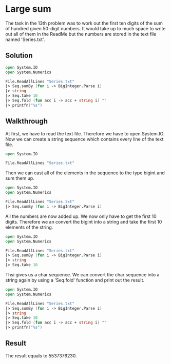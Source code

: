 # Large sum

The task in the 13th problem was to work out the first ten digits of the sum of hundred given 50-digit numbers. It would take up to much space to write out all of them in the ReadMe but the numbers are stored in the text file named 'Series.txt'.

Solution
---

```fsharp
open System.IO
open System.Numerics

File.ReadAllLines "Series.txt" 
|> Seq.sumBy (fun i -> BigInteger.Parse i) 
|> string
|> Seq.take 10
|> Seq.fold (fun acc i -> acc + string i) ""
|> printfn("%s") 
```

Walkthrough
---

At first, we have to read the text file. Therefore we have to open System.IO. Now we can create a string sequence which contains every line of the text file.

```fsharp
open System.IO

File.ReadAllLines "Series.txt" 
```

Then we can cast all of the elements in the sequence to the type bigint and sum them up.

```fsharp
open System.IO
open System.Numerics

File.ReadAllLines "Series.txt" 
|> Seq.sumBy (fun i -> BigInteger.Parse i) 
```

All the numbers are now added up. We now only have to get the first 10 digits. Therefore we an convert the bigint into a string and take the first 10 elements of the string. 

```fsharp
open System.IO
open System.Numerics

File.ReadAllLines "Series.txt" 
|> Seq.sumBy (fun i -> BigInteger.Parse i) 
|> string
|> Seq.take 10
```

Thsi gives us a char sequence. We can convert the char sequence into a string again by using a 'Seq.fold' function and print out the result.

```fsharp
open System.IO
open System.Numerics

File.ReadAllLines "Series.txt" 
|> Seq.sumBy (fun i -> BigInteger.Parse i) 
|> string
|> Seq.take 10
|> Seq.fold (fun acc i -> acc + string i) ""
|> printfn("%s") 
```

Result
---

The result equals to 5537376230.
